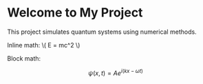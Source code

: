 # Welcome to My Project

This project simulates quantum systems using numerical methods.

Inline math: \\( E = mc^2 \\)

Block math:

$$
\psi(x,t) = A e^{i(kx - \omega t)}
$$